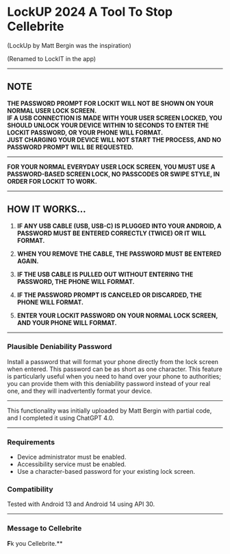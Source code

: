 # LockUP 2024 A Tool To Stop Cellebrite
(LockUp by Matt Bergin was the inspiration)

(Renamed to LockIT in the app)

---

## NOTE
**THE PASSWORD PROMPT FOR LOCKIT WILL NOT BE SHOWN ON YOUR NORMAL USER LOCK SCREEN.  
IF A USB CONNECTION IS MADE WITH YOUR USER SCREEN LOCKED, YOU SHOULD UNLOCK YOUR DEVICE WITHIN 10 SECONDS TO ENTER THE LOCKIT PASSWORD, OR YOUR PHONE WILL FORMAT.  
JUST CHARGING YOUR DEVICE WILL NOT START THE PROCESS, AND NO PASSWORD PROMPT WILL BE REQUESTED.**

---

**FOR YOUR NORMAL EVERYDAY USER LOCK SCREEN, YOU MUST USE A PASSWORD-BASED SCREEN LOCK, NO PASSCODES OR SWIPE STYLE, IN ORDER FOR LOCKIT TO WORK.**

---

## HOW IT WORKS...

1. **IF ANY USB CABLE (USB, USB-C) IS PLUGGED INTO YOUR ANDROID, A PASSWORD MUST BE ENTERED CORRECTLY (TWICE) OR IT WILL FORMAT.**

2. **WHEN YOU REMOVE THE CABLE, THE PASSWORD MUST BE ENTERED AGAIN.**
  
3. **IF THE USB CABLE IS PULLED OUT WITHOUT ENTERING THE PASSWORD, THE PHONE WILL FORMAT.**

4. **IF THE PASSWORD PROMPT IS CANCELED OR DISCARDED, THE PHONE WILL FORMAT.**
  
5. **ENTER YOUR LOCKIT PASSWORD ON YOUR NORMAL LOCK SCREEN, AND YOUR PHONE WILL FORMAT.**

---

### Plausible Deniability Password
Install a password that will format your phone directly from the lock screen when entered. This password can be as short as one character. This feature is particularly useful when you need to hand over your phone to authorities; you can provide them with this deniability password instead of your real one, and they will inadvertently format your device.

---

This functionality was initially uploaded by Matt Bergin with partial code, and I completed it using ChatGPT 4.0.

---

### Requirements
- Device administrator must be enabled.
- Accessibility service must be enabled.
- Use a character-based password for your existing lock screen.

### Compatibility
Tested with Android 13 and Android 14 using API 30.

---

### Message to Cellebrite
**F**k you Cellebrite.**
